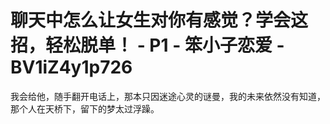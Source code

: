 # 聊天中怎么让女生对你有感觉？学会这招，轻松脱单！ - P1 - 笨小子恋爱 - BV1iZ4y1p726

我会给他，随手翻开电话上，那本只因迷途心灵的谜曼，我的未来依然没有知道，那个人在天桥下，留下的梦太过浮躁。

